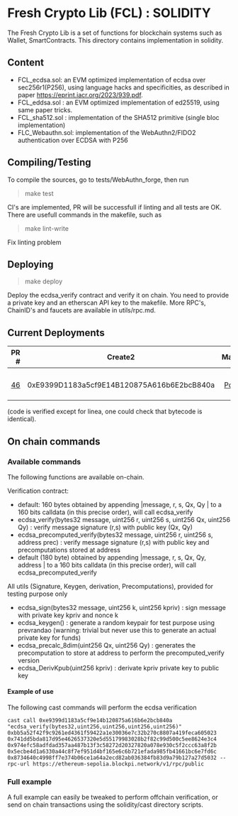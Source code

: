 # Fresh Crypto Lib (FCL) : SOLIDITY

The Fresh Crypto Lib is a set of functions for blockchain systems such as Wallet, SmartContracts. This directory
contains implementation in solidity.

## Content

- FCL_ecdsa.sol: an EVM optimized implementation of ecdsa over sec256r1(P256), using language hacks and specificities,
  as described in paper https://eprint.iacr.org/2023/939.pdf.
- FCL_eddsa.sol : an EVM optimized implementation of ed25519, using same paper tricks.
- FCL_sha512.sol : implementation of the SHA512 primitive (single bloc implementation)
- FLC_Webauthn.sol: implementation of the WebAuthn2/FIDO2 authentication over ECDSA with P256
<!--- FCL_ecdaa.sol: an EVM version of the ECDAA anonymous attestation for anonymous airdrops -->

## Compiling/Testing

To compile the sources, go to tests/WebAuthn_forge, then run

> make test

CI's are implemented, PR will be successfull if linting and all tests are OK. There are usefull commands in the
makefile, such as

> make lint-write

Fix linting problem

## Deploying

> make deploy

Deploy the ecdsa_verify contract and verify it on chain. You need to provide a private key and an etherscan API key to
the makefile. More RPC's, ChainID's and faucets are available in utils/rpc.md.

## Current Deployments

|                                                           PR # | Create2                                    |                                          Mainnets                                          | Testnets                                                                                                                                                                                                                                                                                                                          |
| -------------------------------------------------------------: | ------------------------------------------ | :----------------------------------------------------------------------------------------: | :-------------------------------------------------------------------------------------------------------------------------------------------------------------------------------------------------------------------------------------------------------------------------------------------------------------------------------- |
|                                                                |                                            |                                                                                            |                                                                                                                                                                                                                                                                                                                                   |
| [46](https://github.com/rdubois-crypto/FreshCryptoLib/pull/46) | 0xE9399D1183a5cf9E14B120875A616b6E2bcB840a | [Polygon](https://polygonscan.com/address/0xe9399d1183a5cf9e14b120875a616b6e2bcb840a#code) | [Optimism](https://goerli-optimism.etherscan.io/address/0xe9399d1183a5cf9e14b120875a616b6e2bcb840a#code), [Sepolia](https://sepolia.etherscan.io/address/0xe9399d1183a5cf9e14b120875a616b6e2bcb840a#code), [Linea](https://explorer.goerli.linea.build/address/0xE9399D1183a5cf9E14B120875A616b6E2bcB840a/contracts#address-tabs) |

(code is verified except for linea, one could check that bytecode is identical).

## On chain commands

### Available commands

The following functions are available on-chain.

Verification contract:

- default: 160 bytes obtained by appending |message, r, s, Qx, Qy | to a 160 bits calldata (in this precise order), will
  call ecdsa_verify
- ecdsa_verify(bytes32 message, uint256 r, uint256 s, uint256 Qx, uint256 Qy) : verify message signature (r,s) with
  public key (Qx, Qy)
- ecdsa_precomputed_verify(bytes32 message, uint256 r, uint256 s, address prec) : verify message signature (r,s) with
  public key and precomputations stored at address
- default (180 byte) obtained by appending |message, r, s, Qx, Qy, address | to a 160 bits calldata (in this precise
  order), will call ecdsa_precomputed_verify

All utils (Signature, Keygen, derivation, Precomputations), provided for testing purpose only

- ecdsa_sign(bytes32 message, uint256 k, uint256 kpriv) : sign message with private key kpriv and nonce k
- ecdsa_keygen() : generate a random keypair for test purpose using prevrandao (warning: trivial but never use this to
  generate an actual private key for funds)
- ecdsa_precalc_8dim(uint256 Qx, uint256 Qy) : generates the precomputation to store at address to perform the
  precomputed_verify version
- ecdsa_DerivKpub(uint256 kpriv) : derivate kpriv private key to public key

#### Example of use

The following cast commands will perform the ecdsa verification

```
cast call 0xe9399d1183a5cf9e14b120875a616b6e2bcb840a "ecdsa_verify(bytes32,uint256,uint256,uint256,uint256)" 0xbb5a52f42f9c9261ed4361f59422a1e30036e7c32b270c8807a419feca605023 0x741dd5bda817d95e4626537320e5d55179983028b2f82c99d500c5ee8624e3c4 0x974efc58adfdad357aa487b13f3c58272d20327820a078e930c5f2ccc63a8f2b 0x5ecbe4d1a6330a44c8f7ef951d4bf165e6c6b721efada985fb41661bc6e7fd6c  0x8734640c4998ff7e374b06ce1a64a2ecd82ab036384fb83d9a79b127a27d5032 --rpc-url https://ethereum-sepolia.blockpi.network/v1/rpc/public
```

### Full example

A full example can easily be tweaked to perform offchain verification, or send on chain transactions using the
solidity/cast directory scripts.

